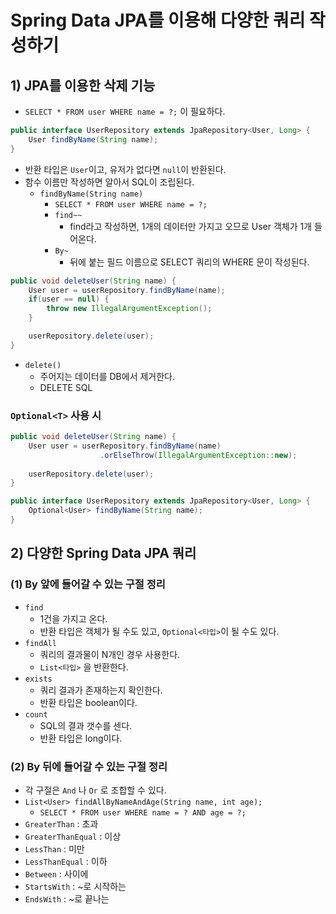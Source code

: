 # Spring Data JPA를 이용해 다양한 쿼리 작성하기
## 1) JPA를 이용한 삭제 기능
- `SELECT * FROM user WHERE name = ?;` 이 필요하다.

```java
public interface UserRepository extends JpaRepository<User, Long> {  
    User findByName(String name);  
}
```
- 반환 타입은 `User`이고, 유저가 없다면 `null`이 반환된다.
- 함수 이름만 작성하면 알아서 SQL이 조립된다.
	- `findByName(String name)`
		- `SELECT * FROM user WHERE name = ?;`
		- `find~~`
			- find라고 작성하면, 1개의 데이터만 가지고 오므로 User 객체가 1개 들어온다.
		- `By~`
			- 뒤에 붙는 필드 이름으로 SELECT 쿼리의 WHERE 문이 작성된다.

```java
public void deleteUser(String name) {
    User user = userRepository.findByName(name);
    if(user == null) {
        throw new IllegalArgumentException();
    }

    userRepository.delete(user);
}
```
- `delete()`
	- 주어지는 데이터를 DB에서 제거한다.
	- DELETE SQL

### `Optional<T>` 사용 시
```java
public void deleteUser(String name) {  
    User user = userRepository.findByName(name)  
                    .orElseThrow(IllegalArgumentException::new);  
  
    userRepository.delete(user);  
}
```

```java
public interface UserRepository extends JpaRepository<User, Long> {  
    Optional<User> findByName(String name);  
}
```

## 2) 다양한 Spring Data JPA 쿼리
### (1) By 앞에 들어갈 수 있는 구절 정리
- `find`
	- 1건을 가지고 온다.
	- 반환 타입은 객체가 될 수도 있고, `Optional<타입>`이 될 수도 있다.
- `findAll`
	- 쿼리의 결과물이 N개인 경우 사용한다.
	- `List<타입>` 을 반환한다.
- `exists`
	- 쿼리 결과가 존재하는지 확인한다.
	- 반환 타입은 boolean이다.
- `count`
	- SQL의 결과 갯수를 센다.
	- 반환 타입은 long이다.

### (2) By 뒤에 들어갈 수 있는 구절 정리
- 각 구절은 `And` 나 `Or` 로 조합할 수 있다.
- `List<User> findAllByNameAndAge(String name, int age);`
	- `SELECT * FROM user WHERE name = ? AND age = ?;`
- `GreaterThan` : 초과
- `GreaterThanEqual` : 이상
- `LessThan` : 미만
- `LessThanEqual` : 이하
- `Between` : 사이에
- `StartsWith` : ~로 시작하는
- `EndsWith` : ~로 끝나는
